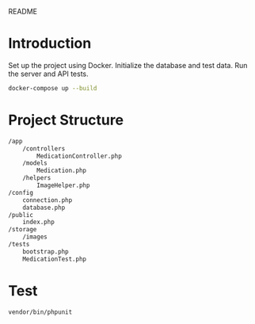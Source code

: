 README
# Introduction

Set up the project using Docker.
Initialize the database and test data.
Run the server and API tests.

```bash
docker-compose up --build
```

# Project Structure
```bash
/app
    /controllers
        MedicationController.php
    /models
        Medication.php
    /helpers
        ImageHelper.php
/config
    connection.php
    database.php
/public
    index.php
/storage
    /images
/tests
    bootstrap.php
    MedicationTest.php
```


# Test
```bash
vendor/bin/phpunit
```
